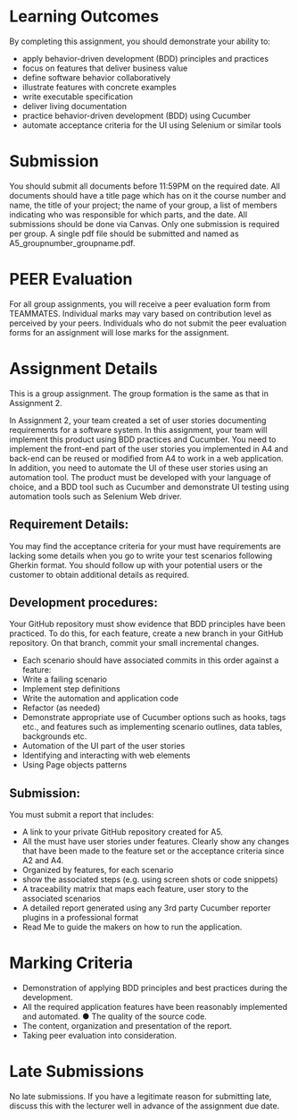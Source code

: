 # Learning Outcomes
By completing this assignment, you should demonstrate your ability to:
* apply behavior-driven development (BDD) principles and practices
* focus on features that deliver business value 
* define software behavior collaboratively
* illustrate features with concrete examples
* write executable specification
* deliver living documentation
* practice behavior-driven development (BDD) using Cucumber
* automate acceptance criteria for the UI using Selenium or similar tools


# Submission
You should submit all documents before 11:59PM on the required date. All documents should have a title page which has on it the course number and name, the title of your project; the name of your group, a list of members indicating who was responsible for which parts, and the date. All submissions should be done via Canvas. Only one submission is required per group. A single pdf file should be submitted and named as A5_groupnumber_groupname.pdf.

# PEER Evaluation
For all group assignments, you will receive a peer evaluation form from TEAMMATES. Individual marks may vary based on contribution level as perceived by your peers. Individuals who do not submit the peer evaluation forms for an assignment will lose marks for the assignment.

# Assignment Details
This is a group assignment. The group formation is the same as that in Assignment 2.

In Assignment 2, your team created a set of user stories documenting requirements for a software system. In this assignment, your team will implement this product using BDD practices and Cucumber. You need to implement the front-end part of the user stories you implemented in A4 and back-end can be reused or modified from A4 to work in a web application. In addition, you need to automate the UI of these user stories using an automation tool. The product must be developed with your language of choice, and a BDD tool such as Cucumber and demonstrate UI testing using automation tools such as Selenium Web driver.

## Requirement Details: 
You may find the acceptance criteria for your must have requirements are lacking some details when you go to write your test scenarios following Gherkin format. You should follow up with your potential users or the customer to obtain additional details as required.

## Development procedures: 
Your GitHub repository must show evidence that BDD principles have been practiced. To do this, for each feature, create a new branch in your GitHub repository. On that branch, commit your small incremental changes.
* Each scenario should have associated commits in this order against a feature:
* Write a failing scenario
* Implement step definitions
* Write the automation and application code
* Refactor (as needed)
* Demonstrate appropriate use of Cucumber options such as hooks, tags etc., and features
such as implementing scenario outlines, data tables, backgrounds etc.
* Automation of the UI part of the user stories
* Identifying and interacting with web elements
* Using Page objects patterns

## Submission:
You must submit a report that includes:
* A link to your private GitHub repository created for A5.
* All the must have user stories under features. Clearly show any changes that have been
made to the feature set or the acceptance criteria since A2 and A4.
* Organized by features, for each scenario
* show the associated steps (e.g. using screen shots or code snippets)
* A traceability matrix that maps each feature, user story to the associated scenarios
* A detailed report generated using any 3rd party Cucumber reporter plugins in a
professional format
* Read Me to guide the makers on how to run the application.

# Marking Criteria
* Demonstration of applying BDD principles and best practices during the development.
* All the required application features have been reasonably implemented and automated. ● The quality of the source code.
* The content, organization and presentation of the report.
* Taking peer evaluation into consideration.

# Late Submissions
No late submissions.
If you have a legitimate reason for submitting late, discuss this with the lecturer well in advance of the assignment due date.